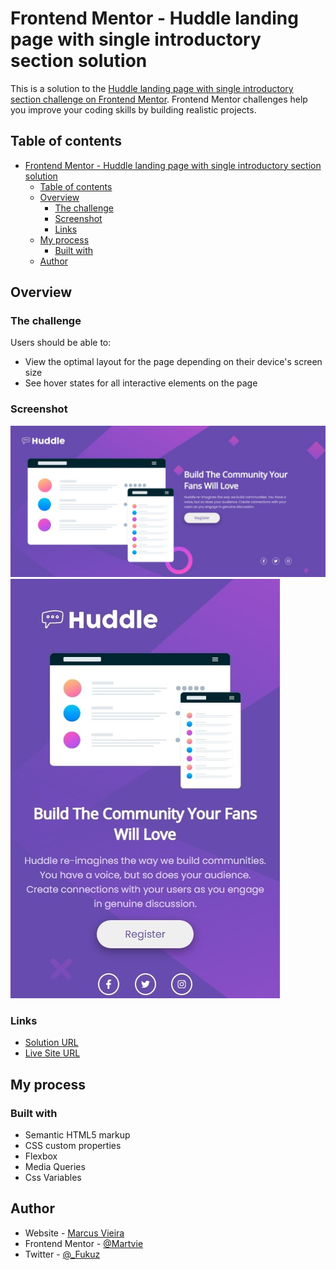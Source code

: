 # Frontend Mentor - Huddle landing page with single introductory section solution

This is a solution to the [Huddle landing page with single introductory section challenge on Frontend Mentor](https://www.frontendmentor.io/challenges/huddle-landing-page-with-a-single-introductory-section-B_2Wvxgi0). Frontend Mentor challenges help you improve your coding skills by building realistic projects. 

## Table of contents

- [Frontend Mentor - Huddle landing page with single introductory section solution](#frontend-mentor---huddle-landing-page-with-single-introductory-section-solution)
  - [Table of contents](#table-of-contents)
  - [Overview](#overview)
    - [The challenge](#the-challenge)
    - [Screenshot](#screenshot)
    - [Links](#links)
  - [My process](#my-process)
    - [Built with](#built-with)
  - [Author](#author)


## Overview

### The challenge

Users should be able to:

- View the optimal layout for the page depending on their device's screen size
- See hover states for all interactive elements on the page

### Screenshot

![desktop](./src/images/screenshot.jpeg)
![mobile](./src/images/screenshot2.jpeg)

### Links

- [Solution URL](https://www.frontendmentor.io/solutions/responsive-layout-for-multidevice-screen-q6RvsdMbBV)
- [Live Site URL](https://martvie.github.io/Huddle-landing-page-with-a-single-introductory-section/)

## My process

### Built with

- Semantic HTML5 markup
- CSS custom properties
- Flexbox
- Media Queries
- Css Variables


## Author

- Website - <a href="https://github.com/Martvie" target="_blank"> Marcus Vieira </a>
- Frontend Mentor - <a href="https://www.frontendmentor.io/profile/Martvie" target="_blank"> @Martvie </a>
- Twitter - <a href="https://twitter.com/_Fukuz" target="_blank"> @_Fukuz </a>